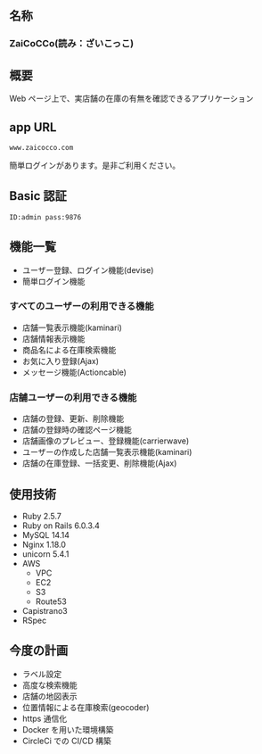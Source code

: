 ## 名称

### ZaiCoCCo(読み：ざいこっこ)

## 概要

Web ページ上で、実店舗の在庫の有無を確認できるアプリケーション

## app URL

```
www.zaicocco.com
```

簡単ログインがあります。是非ご利用ください。

## Basic 認証

```
ID:admin pass:9876
```

## 機能一覧

- ユーザー登録、ログイン機能(devise)
- 簡単ログイン機能

### すべてのユーザーの利用できる機能

- 店舗一覧表示機能(kaminari)
- 店舗情報表示機能
- 商品名による在庫検索機能
- お気に入り登録(Ajax)
- メッセージ機能(Actioncable)

### 店舗ユーザーの利用できる機能

- 店舗の登録、更新、削除機能
- 店舗の登録時の確認ページ機能
- 店舗画像のプレビュー、登録機能(carrierwave)
- ユーザーの作成した店舗一覧表示機能(kaminari)
- 店舗の在庫登録、一括変更、削除機能(Ajax)

## 使用技術

- Ruby 2.5.7
- Ruby on Rails 6.0.3.4
- MySQL 14.14
- Nginx 1.18.0
- unicorn 5.4.1
- AWS
  - VPC
  - EC2
  - S3
  - Route53
- Capistrano3
- RSpec

## 今度の計画

- ラベル設定
- 高度な検索機能
- 店舗の地図表示
- 位置情報による在庫検索(geocoder)
- https 通信化
- Docker を用いた環境構築
- CircleCi での CI/CD 構築
